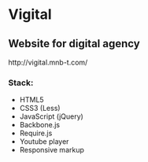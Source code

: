 <h1>Vigital</h1>
<h2>Website for digital agency</h2>
<p>http://vigital.mnb-t.com/</p>
<h3>Stack:</h3>
<ul>
	<li>HTML5</li>
	<li>CSS3 (Less)</li>
	<li>JavaScript (jQuery)</li>
	<li>Backbone.js</li>
	<li>Require.js</li>
	<li>Youtube player</li>
	<li>Responsive markup</li>
</ul>

